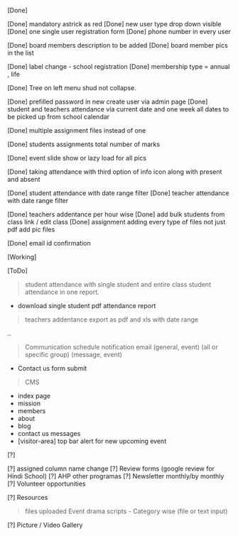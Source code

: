 [Done]

[Done] mandatory astrick as red
[Done] new user type drop down visible
[Done] one single user registration form
[Done] phone number in every user

[Done] board members description to be added
[Done] board member pics in the list

[Done] label change - school registration
[Done] membership type = annual , life 

[Done] Tree on left menu shud not collapse.

[Done] prefilled password in new create user via admin page
[Done] student and teachers attendance via current date and one week all dates to be picked up from school calendar

[Done] multiple assignment files instead of one

[Done] students assignments total number of marks

[Done] event slide show or lazy load for all pics

[Done] taking attendance with third option of info icon along with present and absent

[Done] student attendance with date range filter
[Done] teacher attendance with date range filter

[Done] teachers addentance per hour wise
[Done] add bulk students from class link / edit class
[Done] assignment adding every type of files not just pdf add pic files

[Done] email id confirmation

[Working]

[ToDo]

> student attendance with single student and entire class student attendance in one report.
- download single student pdf attendance report

> teachers addentance export as pdf and xls  with date range

..

> Communication
> schedule notification email (general, event) (all or specific group) (message, event)

- Contact us form submit

> CMS
- index page
- mission
- members
- about
- blog
- contact us messages
- [visitor-area] top bar alert for new upcoming event

[?]

[?] assigned column name change
[?] Review forms (google review for Hindi School)
[?] AHP other programas
[?] Newsletter monthly/by monthly 
[?] Volunteer opportunities

[?] Resources
> files uploaded
> Event drama scripts - Category wise (file or text input)

[?] Picture / Video Gallery 